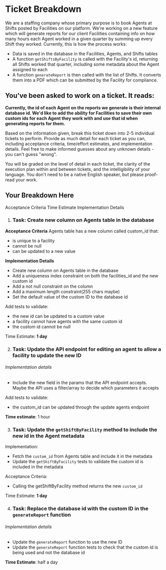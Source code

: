 # Ticket Breakdown
We are a staffing company whose primary purpose is to book Agents at Shifts posted by Facilities on our platform. We're working on a new feature which will generate reports for our client Facilities containing info on how many hours each Agent worked in a given quarter by summing up every Shift they worked. Currently, this is how the process works:

- Data is saved in the database in the Facilities, Agents, and Shifts tables
- A function `getShiftsByFacility` is called with the Facility's id, returning all Shifts worked that quarter, including some metadata about the Agent assigned to each
- A function `generateReport` is then called with the list of Shifts. It converts them into a PDF which can be submitted by the Facility for compliance.

## You've been asked to work on a ticket. It reads:

**Currently, the id of each Agent on the reports we generate is their internal database id. We'd like to add the ability for Facilities to save their own custom ids for each Agent they work with and use that id when generating reports for them.**


Based on the information given, break this ticket down into 2-5 individual tickets to perform. Provide as much detail for each ticket as you can, including acceptance criteria, time/effort estimates, and implementation details. Feel free to make informed guesses about any unknown details - you can't guess "wrong".


You will be graded on the level of detail in each ticket, the clarity of the execution plan within and between tickets, and the intelligibility of your language. You don't need to be a native English speaker, but please proof-read your work.

## Your Breakdown Here

Acceptance Criteria
Time Estimate
Implementation Details

1. ### Task: Create new column on Agents table in the database
**Acceptance Criteria**
Agents table has a new column called custom_id that:
  - is unique to a facility
  - cannot be null
  - can be updated to a new value 

**Implementation Details**
- Create new column on Agents table in the database
- Add a uniqueness index constraint on both the facilities_id and the new custom id
- Add a not null constraint on the column
- Add a maximum length constraint(255 chars maybe)
- Set the default value of the custom ID to the database id

Add tests to validate:
- the new id can be updated to a custom value
- a facility cannot have agents with the same custom id
- the custom id cannot be null

Time Estimate: **1 day**


2. ### Task: Update the API endpoint for editing an agent to allow a facility to update the new ID
###### Implementation details
- Include the new field in the params that the API endpoint accepts. Maybe the API uses a filter/array to decide which parameters it accepts

Add tests to validate:
- the custom_id can be updated through the update agents endpoint

**Time estimate**: 1 hour

3. ### Task: Update the `getShiftByFacility` method to include the new id in the Agent metadata
Implementation:
- Fetch the `custom_id` from Agents table and include it in the metadata
- Update the `getShiftByFacility` tests to validate the custom id is included in the metadata

Acceptance Criteria: 
- Calling the getShiftByFacility method returns the new `custom_id`

Time Estimate: **1 day**

4. ### Task: Replace the database id with the custom ID in the `generateReport` function
###### Implementation details
- Update the `generateReport` function to use the new ID
- Update the `generateReport` function tests to check that the custom id is being used and not the database id

**Time Estimate**: half a day